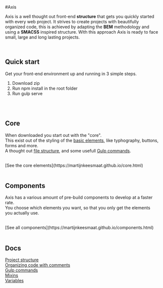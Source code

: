 #Axis

Axis is a well thought out front-end **structure** that gets you quickly started with every web project. It strives to create projects with beautifully organized code, this is achieved by adapting the **BEM** methodology and using a **SMACSS** inspired structure. With this approach Axis is ready to face small, large and long lasting projects.

<br>

## Quick start
Get your front-end environment up and running in 3 simple steps.

1. Download zip 
2. Run npm install in the root folder
3. Run gulp serve

<br>
<br>

## Core 
When downloaded you start out with the "core". <br>
This exist out of the styling of the [basic elements](https://martijnkeesmaat.github.io/components.html), like typhography, buttons, forms and more.
<br>
A thought out [file structure](https://github.com/MartijnKeesmaat/Axis/wiki/Project-structure), and some usefull [Gulp commands](https://github.com/MartijnKeesmaat/Axis/wiki/Gulp).

<br>
[See the core elements](https://martijnkeesmaat.github.io/core.html)

<br>
<br>


## Components
Axis has a various amount of pre-build components to develop at a faster rate. <br>
You choose which elements you want, so that you only get the elements you actually use.

<br>
[See all components](https://martijnkeesmaat.github.io/components.html)

<br>
<br>



## Docs

[Project structure](https://github.com/MartijnKeesmaat/Axis/wiki/Project-structure)
<br>
[Organizing code with comments](https://github.com/MartijnKeesmaat/Axis/wiki/Organizing-code-with-comments)
<br>
[Gulp commands](https://github.com/MartijnKeesmaat/Axis/wiki/Gulp)
<br>
[Mixins](https://github.com/MartijnKeesmaat/Axis/wiki/Mixins)
<br>
[Variables](https://github.com/MartijnKeesmaat/Axis/wiki/Variables)



<br>
<br>
